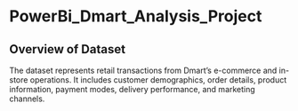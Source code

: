 # PowerBi_Dmart_Analysis_Project

## Overview of Dataset
The dataset represents retail transactions from Dmart’s e-commerce and in-store operations.
It includes customer demographics, order details, product information, payment modes, delivery performance, and marketing channels.
